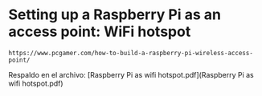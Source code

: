 # Setting up a Raspberry Pi as an access point: WiFi hotspot

`https://www.pcgamer.com/how-to-build-a-raspberry-pi-wireless-access-point/`

Respaldo en el archivo:
[Raspberry Pi as wifi hotspot.pdf](Raspberry Pi as wifi hotspot.pdf)
